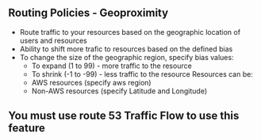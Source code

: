 ## Routing Policies - Geoproximity
- Route traffic to your resources based on the geographic location of users and resources
- Ability to shift more trafic to resources based on the defined bias
- To change the size of the geographic region, specify bias values:
    - To expand (1 to 99) - more traffic to the resource
    - To shrink (-1 to -99) - less traffic to the resource
Resources can be:
    - AWS resources (specify aws region)
    - Non-AWS resources (specify Latitude and Longitude)

## You must use route 53 Traffic Flow to use this feature